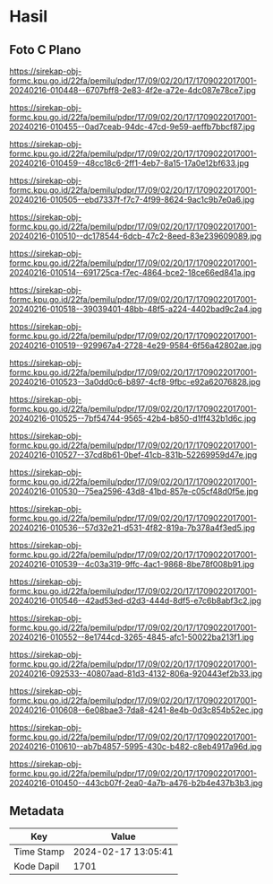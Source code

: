 # Hasil

## Foto C Plano

https://sirekap-obj-formc.kpu.go.id/22fa/pemilu/pdpr/17/09/02/20/17/1709022017001-20240216-010448--6707bff8-2e83-4f2e-a72e-4dc087e78ce7.jpg

https://sirekap-obj-formc.kpu.go.id/22fa/pemilu/pdpr/17/09/02/20/17/1709022017001-20240216-010455--0ad7ceab-94dc-47cd-9e59-aeffb7bbcf87.jpg

https://sirekap-obj-formc.kpu.go.id/22fa/pemilu/pdpr/17/09/02/20/17/1709022017001-20240216-010459--48cc18c6-2ff1-4eb7-8a15-17a0e12bf633.jpg

https://sirekap-obj-formc.kpu.go.id/22fa/pemilu/pdpr/17/09/02/20/17/1709022017001-20240216-010505--ebd7337f-f7c7-4f99-8624-9ac1c9b7e0a6.jpg

https://sirekap-obj-formc.kpu.go.id/22fa/pemilu/pdpr/17/09/02/20/17/1709022017001-20240216-010510--dc178544-6dcb-47c2-8eed-83e239609089.jpg

https://sirekap-obj-formc.kpu.go.id/22fa/pemilu/pdpr/17/09/02/20/17/1709022017001-20240216-010514--691725ca-f7ec-4864-bce2-18ce66ed841a.jpg

https://sirekap-obj-formc.kpu.go.id/22fa/pemilu/pdpr/17/09/02/20/17/1709022017001-20240216-010518--39039401-48bb-48f5-a224-4402bad9c2a4.jpg

https://sirekap-obj-formc.kpu.go.id/22fa/pemilu/pdpr/17/09/02/20/17/1709022017001-20240216-010519--929967a4-2728-4e29-9584-6f56a42802ae.jpg

https://sirekap-obj-formc.kpu.go.id/22fa/pemilu/pdpr/17/09/02/20/17/1709022017001-20240216-010523--3a0dd0c6-b897-4cf8-9fbc-e92a62076828.jpg

https://sirekap-obj-formc.kpu.go.id/22fa/pemilu/pdpr/17/09/02/20/17/1709022017001-20240216-010525--7bf54744-9565-42b4-b850-d1ff432b1d6c.jpg

https://sirekap-obj-formc.kpu.go.id/22fa/pemilu/pdpr/17/09/02/20/17/1709022017001-20240216-010527--37cd8b61-0bef-41cb-831b-52269959d47e.jpg

https://sirekap-obj-formc.kpu.go.id/22fa/pemilu/pdpr/17/09/02/20/17/1709022017001-20240216-010530--75ea2596-43d8-41bd-857e-c05cf48d0f5e.jpg

https://sirekap-obj-formc.kpu.go.id/22fa/pemilu/pdpr/17/09/02/20/17/1709022017001-20240216-010536--57d32e21-d531-4f82-819a-7b378a4f3ed5.jpg

https://sirekap-obj-formc.kpu.go.id/22fa/pemilu/pdpr/17/09/02/20/17/1709022017001-20240216-010539--4c03a319-9ffc-4ac1-9868-8be78f008b91.jpg

https://sirekap-obj-formc.kpu.go.id/22fa/pemilu/pdpr/17/09/02/20/17/1709022017001-20240216-010546--42ad53ed-d2d3-444d-8df5-e7c6b8abf3c2.jpg

https://sirekap-obj-formc.kpu.go.id/22fa/pemilu/pdpr/17/09/02/20/17/1709022017001-20240216-010552--8e1744cd-3265-4845-afc1-50022ba213f1.jpg

https://sirekap-obj-formc.kpu.go.id/22fa/pemilu/pdpr/17/09/02/20/17/1709022017001-20240216-092533--40807aad-81d3-4132-806a-920443ef2b33.jpg

https://sirekap-obj-formc.kpu.go.id/22fa/pemilu/pdpr/17/09/02/20/17/1709022017001-20240216-010608--6e08bae3-7da8-4241-8e4b-0d3c854b52ec.jpg

https://sirekap-obj-formc.kpu.go.id/22fa/pemilu/pdpr/17/09/02/20/17/1709022017001-20240216-010610--ab7b4857-5995-430c-b482-c8eb4917a96d.jpg

https://sirekap-obj-formc.kpu.go.id/22fa/pemilu/pdpr/17/09/02/20/17/1709022017001-20240216-010450--443cb07f-2ea0-4a7b-a476-b2b4e437b3b3.jpg


## Metadata

| Key        | Value               |
| ---------- | ------------------- |
| Time Stamp | 2024-02-17 13:05:41 |
| Kode Dapil | 1701                |



